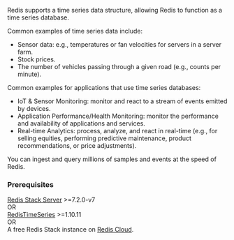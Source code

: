 Redis supports a time series data structure, allowing Redis to function as a time series database.

Common examples of time series data include:

* Sensor data: e.g., temperatures or fan velocities for servers in a server farm.
* Stock prices.
* The number of vehicles passing through a given road (e.g., counts per minute).

Common examples for applications that use time series databases:

* IoT & Sensor Monitoring: monitor and react to a stream of events emitted by devices.
* Application Performance/Health Monitoring: monitor the performance and availability of applications and services.
* Real-time Analytics: process, analyze, and react in real-time (e.g., for selling equities, performing predictive maintenance, product recommendations, or price adjustments).

You can ingest and query millions of samples and events at the speed of Redis. 

### Prerequisites

[Redis Stack Server](https://redis.io/downloads/?utm_source=redisinsight&utm_medium=app&utm_campaign=timeseries_tutorial) >=7.2.0-v7 \
OR \
[RedisTimeSeries](https://redis.io/learn/modules/redistimeseries/?utm_campaign=timeseries_tutorial&utm_medium=app&utm_source=redisinsight) >=1.10.11 \
OR \
A free Redis Stack instance on [Redis Cloud](https://redis.io/try-free/?utm_source=redisinsight&utm_medium=app&utm_campaign=timeseries_tutorial).
